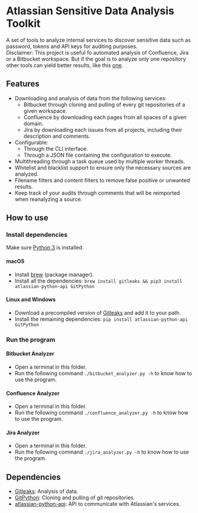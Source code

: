 # Atlassian Sensitive Data Analysis Toolkit

A set of tools to analyze internal services to discover sensitive data such as password, tokens and API keys for auditing purposes.  
Disclaimer: This project is useful fo automated analysis of Confluence, Jira or a Bitbucket workspace. But if the goal is to analyze only one repository other tools can yield better results, like this [one](https://github.com/aws-samples/automated-security-helper).

## Features

- Downloading and analysis of data from the following services:
    - Bitbucket through cloning and pulling of every git repositories of a given workspace.
    - Confluence by downloading each pages from all spaces of a given domain.
    - Jira by downloading each issues from all projects, including their description and comments.
- Configurable:
    - Through the CLI interface.
    - Through a JSON file containing the configuration to execute.
- Multithreading through a task queue used by multiple worker threads.
- Whitelist and blacklist support to ensure only the necessary sources are analyzed.
- Filename filters and content filters to remove false positive or unwanted results.
- Keep track of your audits through comments that will be reimported when reanalyzing a source.

## How to use

### Install dependencies

Make sure [Python 3](https://www.python.org) is installed.

#### macOS

- Install [brew](https://brew.sh) (package manager).
- Install all the dependencies: `brew install gitleaks && pip3 install atlassian-python-api GitPython`

#### Linux and Windows

- Download a precompiled version of [Gitleaks](https://github.com/zricethezav/gitleaks/releases) and add it to your path.
- Install the remaining dependencies: `pip install atlassian-python-api GitPython`

### Run the program

#### Bitbucket Analyzer

- Open a terminal in this folder.
- Run the following command `./bitbucket_analyzer.py -h` to know how to use the program.

#### Confluence Analyzer

- Open a terminal in this folder.
- Run the following command `./confluence_analyzer.py -h` to know how to use the program.

#### Jira Analyzer

- Open a terminal in this folder.
- Run the following command `./jira_analyzer.py -h` to know how to use the program.

## Dependencies

- [Gitleaks](https://github.com/zricethezav/gitleaks): Analysis of data.
- [GitPython](https://github.com/gitpython-developers/GitPython): Cloning and pulling of git repositories.
- [atlassian-python-api](https://github.com/atlassian-api/atlassian-python-api): API to communicate with Atlassian's services.
